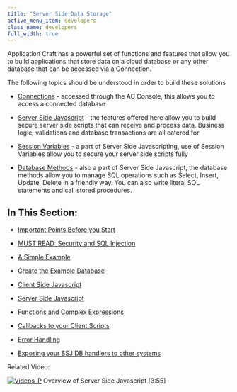 ```yaml
---
title: "Server Side Data Storage"
active_menu_item: developers
class_name: developers
full_width: true
---
```



Application Craft has a powerful set of functions and features that allow you to build applications that store data on a cloud database or any other database that can be accessed via a Connection.

The following topics should be understood in order to build these solutions

 - [Connections](../../product-guide/the-console/console-tabs/connections/index) - accessed through the AC Console, this allows you to access a connected database

 - [Server Side Javascript](../../scripting-apis/server-side-scripting-overview/index) - the features offered here allow you to build secure server side scripts that can receive and process data. Business logic, validations and database transactions are all catered for

 - [Session Variables](../../scripting-apis/server-side-api/ssj-object/security/setsessionobject) - a part of Server Side Javascripting, use of Session Variables allow you to secure your server side scripts fully

 - [Database Methods](../../scripting-apis/server-side-api/ssj-object/database/index) - also a part of Server Side Javascript, the database methods allow you to manage SQL operations such as Select, Insert, Update, Delete in a friendly way. You can also write literal SQL statements and call stored procedures.

## In This Section:

 - [Important Points Before you Start](important-points-before-you-st)

 - [MUST READ: Security and SQL Injection](security-and-sql-injection)

 - [A Simple Example](a-simple-example/index)

 - [Create the Example Database](a-simple-example/create-the-example-database)

 - [Client Side Javascript](a-simple-example/client-side-javascript)

 - [Server Side Javascript](a-simple-example/server-side-javascript)

 - [Functions and Complex Expressions](handling-sql-expressions)

 - [Callbacks to your Client Scripts](callbacks-to-your-client-scrip)

 - [Error Handling](error-handling)

 - [Exposing your SSJ DB handlers to other systems](exposing-your-ssj-db-handlers-)

Related Video:

[![Videos\_P](/img/docs/videos_p.png)](http://www.youtube.com/v/LGzP1Uxk5c4?autoplay=1&hd=1&fs=1&showsearch=0&rel=0&) Overview of Server Side Javascript [3:55]

